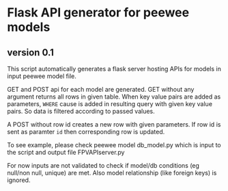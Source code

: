 # Flask API generator for peewee models

## version 0.1

This script automatically generates a flask server hosting APIs for models in 
input peewee model file. 

GET and POST api for each model are generated. GET without any argument returns 
all rows in given table. When key value pairs are added as parameters, `WHERE`
cause is added in resulting query with given key value pairs. So data is filtered
according to passed values.

A POST without row id creates a new row with given parameters. If row id is 
sent as paramter `id` then corresponding row is updated.

To see example, please check peewee model db_model.py which is input to the
script and output file FPVAPIserver.py

For now inputs are not validated to check if model/db conditions (eg null/non null,
unique) are met. Also model relationship (like foreign keys) is ignored.
